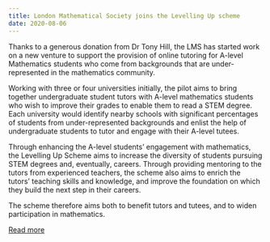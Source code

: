 ```yaml
---
title: London Mathematical Society joins the Levelling Up scheme
date: 2020-08-06
---
```



<!--more-->

Thanks to a generous donation from Dr Tony Hill, the LMS has started work on a new venture to support the provision of online tutoring for A-level Mathematics students who come from backgrounds that are under-represented in the mathematics community. 

Working with three or four universities initially, the pilot aims to bring together undergraduate student tutors with A-level mathematics students who wish to improve their grades to enable them to read a STEM degree. Each university would identify nearby schools with significant percentages of students from under-represented backgrounds and enlist the help of undergraduate students to tutor and engage with their A-level tutees.

Through enhancing the A-level students’ engagement with mathematics, the Levelling Up Scheme aims to increase the diversity of students pursuing STEM degrees and, eventually, careers. Through providing mentoring to the tutors from experienced teachers, the scheme also aims to enrich the tutors’ teaching skills and knowledge, and improve the foundation on which they build the next step in their careers.

The scheme therefore aims both to benefit tutors and tutees, and to widen participation in mathematics.

[Read more](https://www.lms.ac.uk/news-entry/06082020-1524/levelling-scheme)

